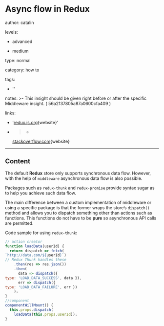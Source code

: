 # Async flow in **Redux**
author: catalin

levels:

  - advanced

  - medium

type: normal

category: how to

tags:

  - ''

notes: >-
  This insight should be given right before or after the specific Middleware
  insight. ( 56a2137805a87a0600cfa409 )

links:

  - '[redux.js.org](http://redux.js.org/docs/advanced/AsyncActions.html){website}'

  - >-
    [stackoverflow.com](http://stackoverflow.com/questions/34570758/why-do-we-need-middleware-for-async-flow-in-redux){website}

---
## Content

The default **Redux** store only supports synchronous data flow. However, with the help of `middleware` asynchronous data flow is also possible.

Packages such as `redux-thunk` and `redux-promise` provide syntax sugar as to help you achieve such data flow.

The main difference between a custom implementation of middleware or using a specific package is that the former wraps the store’s `dispatch()` method and allows you to dispatch something other than actions such as functions. This functions do not have to be **pure** so asynchronous API calls are permitted.

Code sample for using `redux-thunk`:
```javascript
// action creator
function loadData(userId) {
  return dispatch => fetch(
`http://data.com/${userId}`) 
// Redux Thunk handles these
    .then(res => res.json())
    .then(
      data => dispatch({ 
type: 'LOAD_DATA_SUCCESS', data }),
      err => dispatch({ 
type: 'LOAD_DATA_FAILURE', err })
    );
}
//component
componentWillMount() {
  this.props.dispatch(
    loadData(this.props.userId)); 
}
```